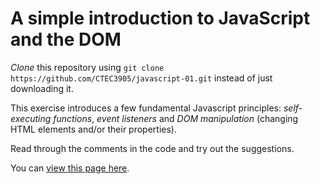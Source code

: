 # A simple introduction to JavaScript and the DOM

*Clone* this repository using `git clone https://github.com/CTEC3905/javascript-01.git` instead of just downloading it.

This exercise introduces a few fundamental Javascript principles: *self-executing functions*, *event listeners* and *DOM manipulation* (changing HTML elements and/or their properties).

Read through the comments in the code and try out the suggestions.

You can [view this page here](https://ctec3905.github.io/javascript-01/).
